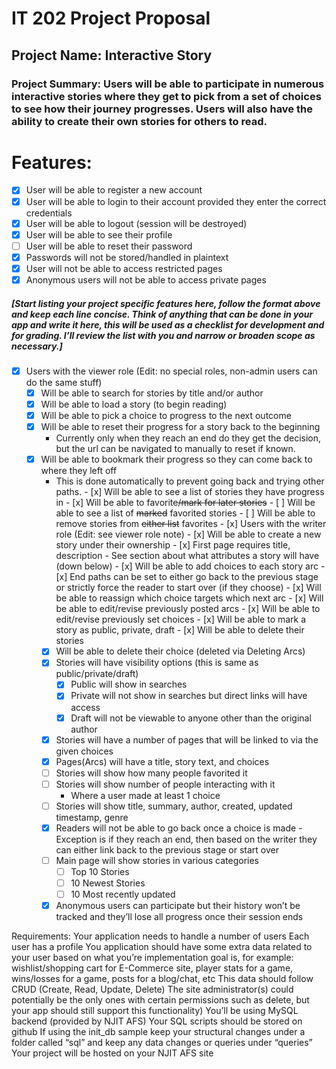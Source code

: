 # IT 202 Project Proposal

## Project Name: Interactive Story
### Project Summary: Users will be able to participate in numerous interactive stories where they get to pick from a set of choices to see how their journey progresses. Users will also have the ability to create their own stories for others to read.

# Features:
- [x] User will be able to register a new account
- [x] User will be able to login to their account provided they enter the correct credentials
- [x] User will be able to logout (session will be destroyed)
- [x] User will be able to see their profile
- [ ] User will be able to reset their password
- [x] Passwords will not be stored/handled in plaintext
- [x] User will not be able to access restricted pages
- [x] Anonymous users will not be able to access private pages
##### [Start listing your project specific features here, follow the format above and keep each line concise. Think of anything that can be done in your app and write it here, this will be used as a checklist for development and for grading. I’ll review the list with you and narrow or broaden scope as necessary.]
- [x] Users with the viewer role (Edit: no special roles, non-admin users can do the same stuff)
    - [x] Will be able to search for stories by title and/or author
    - [x] Will be able to load a story (to begin reading)
    - [x] Will be able to pick a choice to progress to the next outcome
    - [x] Will be able to reset their progress for a story back to the beginning
        - Currently only when they reach an end do they get the decision, but the url can be navigated to manually to reset if known.
    - [x] Will be able to bookmark their progress so they can come back to where they left off
        - This is done automatically to prevent going back and trying other paths.
                                      - [x] Will be able to see a list of stories they have progress in
                                      - [x] Will be able to favorite~~/mark for later stories~~
                                      - [ ] Will be able to see a list of ~~marked~~ favorited stories
                                      - [ ] Will be able to remove stories from ~~either list~~ favorites
                                  - [x] Users with the writer role (Edit: see viewer role note)
                                      - [x] Will be able to create a new story under their ownership
                                          - [x] First page requires title, description
                                          - See section about what attributes a story will have (down below)
                                          - [x] Will be able to add choices to each story arc
                                          - [x] End paths can be set to either go back to the previous stage or strictly force the reader to start over (if they choose)
                                          - [x] Will be able to reassign which choice targets which next arc
                                          - [x] Will be able to edit/revise previously posted arcs
                                          - [x] Will be able to edit/revise previously set choices
                                          - [x] Will be able to mark a story as public, private, draft
                                          - [x] Will be able to delete their stories
        - [x] Will be able to delete their choice (deleted via Deleting Arcs)
        - [x] Stories will have visibility options (this is same as public/private/draft)
            - [x] Public will show in searches
            - [x] Private will not show in searches but direct links will have access
            - [x] Draft will not be viewable to anyone other than the original author
        - [x] Stories will have a number of pages that will be linked to via the given choices
        - [x] Pages(Arcs) will have a title, story text, and choices
        - [ ] Stories will show how many people favorited it
        - [ ] Stories will show number of people interacting with it
            - Where a user made at least 1 choice
        - [ ] Stories will show title, summary, author, created, updated timestamp, genre
        - [x] Readers will not be able to go back once a choice is made
            -Exception is if they reach an end, then based on the writer they can either link back to the previous stage or start over
        - [ ] Main page will show stories in various categories
            - [ ] Top 10 Stories
            - [ ] 10 Newest Stories
            - [ ] 10 Most recently updated
        - [x] Anonymous users can participate but their history won’t be tracked and they’ll lose all progress once their session ends

Requirements:
Your application needs to handle a number of users
Each user has a profile
You application should have some extra data related to your user based on what you’re implementation goal is, for example: wishlist/shopping cart for E-Commerce site, player stats for a game, wins/losses for a game, posts for a blog/chat, etc
This data should follow CRUD (Create, Read, Update, Delete)
The site administrator(s) could potentially be the only ones with certain permissions such as delete, but your app should still support this functionality)
You’ll be using MySQL backend (provided by NJIT AFS)
Your SQL scripts should be stored on github
If using the init_db sample keep your structural changes under a folder called “sql” and keep any data changes or queries under “queries”
Your project will be hosted on your NJIT AFS site
